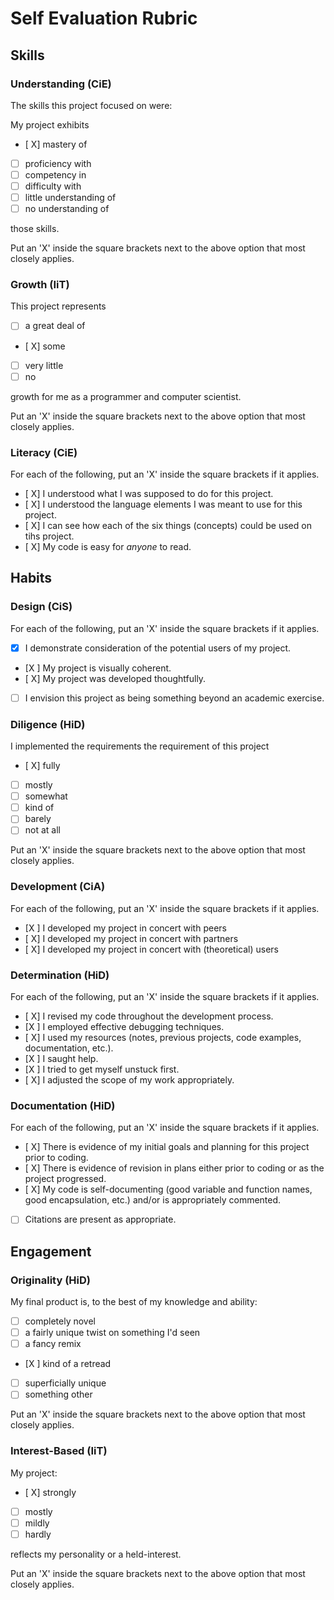 Self Evaluation Rubric
======================

## Skills

### Understanding (CiE) 

The skills this project focused on were: 

My project exhibits

- [ X] mastery of
- [ ] proficiency with
- [ ] competency in
- [ ] difficulty with
- [ ] little understanding of
- [ ] no understanding of

those skills. 

Put an 'X' inside the square brackets next to the above option that most closely applies.

### Growth (IiT)

This project represents

- [ ] a great deal of
- [ X] some
- [ ] very little
- [ ] no

growth for me as a programmer and computer scientist. 

Put an 'X' inside the square brackets next to the above option that most closely applies.

### Literacy (CiE)

For each of the following, put an 'X' inside the square brackets if it applies.

- [ X] I understood what I was supposed to do for this project.
- [ X] I understood the language elements I was meant to use for this project. 
- [ X] I can see how each of the six things (concepts) could be used on tihs project.  
- [ X] My code is easy for *anyone* to read. 

## Habits

### Design (CiS)

For each of the following, put an 'X' inside the square brackets if it applies.

- [X] I demonstrate consideration of the potential users of my project. 
- [X ] My project is visually coherent.
- [ X] My project was developed thoughtfully.
- [ ] I envision this project as being something beyond an academic exercise. 

### Diligence (HiD)

I implemented the requirements the requirement of this project 
- [ X] fully
- [ ] mostly
- [ ] somewhat
- [ ] kind of
- [ ] barely
- [ ] not at all

Put an 'X' inside the square brackets next to the above option that most closely applies.

### Development (CiA)

For each of the following, put an 'X' inside the square brackets if it applies. 
- [X ] I developed my project in concert with peers
- [ X] I developed my project in concert with partners
- [ X] I developed my project in concert with (theoretical) users

### Determination (HiD)

For each of the following, put an 'X' inside the square brackets if it applies.
- [ X] I revised my code throughout the development process. 
- [X ] I employed effective debugging techniques. 
- [ X] I used my resources (notes, previous projects, code examples, documentation, etc.). 
- [X ] I saught help. 
- [X ] I tried to get myself unstuck first.
- [ X] I adjusted the scope of my work appropriately.  

### Documentation (HiD)

For each of the following, put an 'X' inside the square brackets if it applies.
- [ X] There is evidence of my initial goals and planning for this project prior to coding. 
- [ X] There is evidence of revision in plans either prior to coding or as the project progressed.
- [ X] My code is self-documenting (good variable and function names, good encapsulation, etc.) and/or is appropriately commented.
- [ ] Citations are present as appropriate. 

## Engagement

### Originality (HiD)

My final product is, to the best of my knowledge and ability:
- [ ] completely novel
- [ ] a fairly unique twist on something I'd seen
- [ ] a fancy remix
- [X ] kind of a retread
- [ ] superficially unique
- [ ] something other 

Put an 'X' inside the square brackets next to the above option that most closely applies.

### Interest-Based (IiT)

My project: 
- [ X] strongly
- [ ] mostly
- [ ] mildly
- [ ] hardly

reflects my personality or a held-interest. 

Put an 'X' inside the square brackets next to the above option that most closely applies.